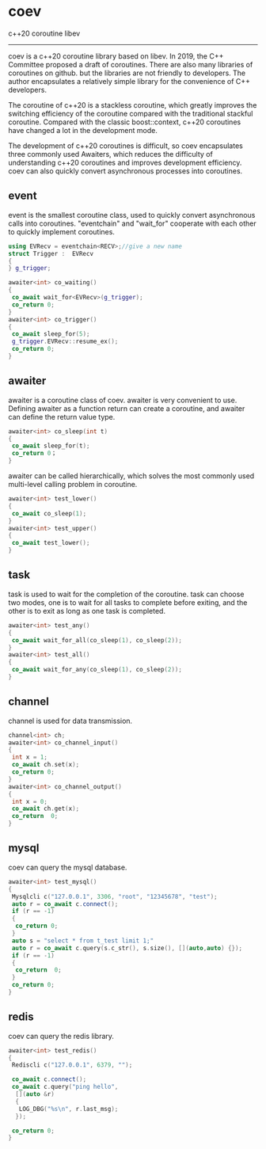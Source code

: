# coev

c++20 coroutine libev

---

coev is a c++20 coroutine library based on libev. In 2019, the C++ Committee proposed a draft of coroutines. There are also many libraries of coroutines on github. but the libraries are not friendly to developers. The author encapsulates a relatively simple library for the convenience of C++ developers.

The coroutine of c++20 is a stackless coroutine, which greatly improves the switching efficiency of the coroutine compared with the traditional stackful coroutine. Compared with the classic boost::context, c++20 coroutines have changed a lot in the development mode.

The development of c++20 coroutines is difficult, so coev encapsulates three commonly used Awaiters, which reduces the difficulty of understanding c++20 coroutines and improves development efficiency. coev can also quickly convert asynchronous processes into coroutines.

## event

event is the smallest coroutine class, used to quickly convert asynchronous calls into coroutines. "eventchain" and "wait_for<eventchain>" cooperate with each other to quickly implement coroutines.

```cpp
using EVRecv = eventchain<RECV>;//give a new name
struct Trigger :  EVRecv
{
} g_trigger;

awaiter<int> co_waiting()
{ 
 co_await wait_for<EVRecv>(g_trigger);
 co_return 0;
}
awaiter<int> co_trigger()
{
 co_await sleep_for(5);
 g_trigger.EVRecv::resume_ex();
 co_return 0;
}
```

## awaiter

awaiter is a coroutine class of coev. awaiter is very convenient to use. Defining awaiter as a function return can create a coroutine, and awaiter can define the return value type.

```cpp
awaiter<int> co_sleep(int t)  
{  
 co_await sleep_for(t); 
 co_return 0；  
}  
```

awaiter can be called hierarchically, which solves the most commonly used multi-level calling problem in coroutine.

```cpp
awaiter<int> test_lower()
{
 co_await co_sleep(1);
}
awaiter<int> test_upper()
{
 co_await test_lower();
}
```

## task

task is used to wait for the completion of the coroutine. task can choose two modes, one is to wait for all tasks to complete before exiting, and the other is to exit as long as one task is completed.

```cpp
awaiter<int> test_any()
{
 co_await wait_for_all(co_sleep(1), co_sleep(2));
}
awaiter<int> test_all()
{
 co_await wait_for_any(co_sleep(1), co_sleep(2));
}
```

## channel

channel is used for data transmission.

```cpp
channel<int> ch;  
awaiter<int> co_channel_input()  
{  
 int x = 1;  
 co_await ch.set(x); 
 co_return 0;  
}  
awaiter<int> co_channel_output()  
{  
 int x = 0;  
 co_await ch.get(x);  
 co_return  0;  
}  
```

## mysql

coev can query the mysql database.

```cpp
awaiter<int> test_mysql()
{
 Mysqlcli c("127.0.0.1", 3306, "root", "12345678", "test");
 auto r = co_await c.connect();
 if (r == -1)
 {
  co_return 0;
 }
 auto s = "select * from t_test limit 1;"
 auto r = co_await c.query(s.c_str(), s.size(), [](auto,auto) {});
 if (r == -1)
 {
  co_return  0;
 }
 co_return 0;
}
```

## redis

coev can query the redis library.

```cpp
awaiter<int> test_redis()
{
 Rediscli c("127.0.0.1", 6379, "");

 co_await c.connect();
 co_await c.query("ping hello",
  [](auto &r)
  {
   LOG_DBG("%s\n", r.last_msg);
  });

 co_return 0;
}
```
